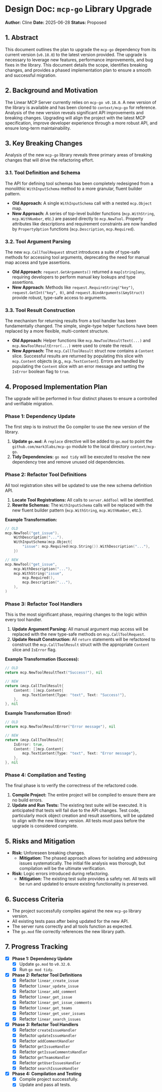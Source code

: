 # Design Doc: `mcp-go` Library Upgrade

**Author:** Cline
**Date:** 2025-06-28
**Status:** Proposed

## 1. Abstract

This document outlines the plan to upgrade the `mcp-go` dependency from its current version (`v0.18.0`) to the latest version provided. The upgrade is necessary to leverage new features, performance improvements, and bug fixes in the library. This document details the scope, identifies breaking changes, and provides a phased implementation plan to ensure a smooth and successful migration.

## 2. Background and Motivation

The Linear MCP Server currently relies on `mcp-go v0.18.0`. A new version of the library is available and has been cloned to `context/mcp-go` for reference. Analysis of the new version reveals significant API improvements and breaking changes. Upgrading will align the project with the latest MCP specification, improve developer experience through a more robust API, and ensure long-term maintainability.

## 3. Key Breaking Changes

Analysis of the new `mcp-go` library reveals three primary areas of breaking changes that will drive the refactoring effort.

### 3.1. Tool Definition and Schema

The API for defining tool schemas has been completely redesigned from a monolithic `WithInputSchema` method to a more granular, fluent builder pattern.

-   **Old Approach:** A single `WithInputSchema` call with a nested `mcp.Object` map.
-   **New Approach:** A series of top-level builder functions (`mcp.WithString`, `mcp.WithNumber`, etc.) are passed directly to `mcp.NewTool`. Property attributes like descriptions and requirement constraints are now handled by `PropertyOption` functions (`mcp.Description`, `mcp.Required`).

### 3.2. Tool Argument Parsing

The new `mcp.CallToolRequest` struct introduces a suite of type-safe methods for accessing tool arguments, deprecating the need for manual map access and type assertions.

-   **Old Approach:** `request.GetArguments()` returned a `map[string]any`, requiring developers to perform manual key lookups and type assertions.
-   **New Approach:** Methods like `request.RequireString("key")`, `request.GetInt("key", 0)`, and `request.BindArguments(&myStruct)` provide robust, type-safe access to arguments.

### 3.3. Tool Result Construction

The mechanism for returning results from a tool handler has been fundamentally changed. The simple, single-type helper functions have been replaced by a more flexible, multi-content structure.

-   **Old Approach:** Helper functions like `mcp.NewToolResultText(...)` and `mcp.NewToolResultError(...)` were used to create the result.
-   **New Approach:** The `mcp.CallToolResult` struct now contains a `Content` slice. Successful results are returned by populating this slice with `mcp.Content` objects (e.g., `mcp.TextContent`). Errors are handled by populating the `Content` slice with an error message and setting the `IsError` boolean flag to `true`.

## 4. Proposed Implementation Plan

The upgrade will be performed in four distinct phases to ensure a controlled and verifiable migration.

### Phase 1: Dependency Update

The first step is to instruct the Go compiler to use the new version of the library.

1.  **Update `go.mod`:** A `replace` directive will be added to `go.mod` to point the `github.com/mark3labs/mcp-go` module to the local directory `context/mcp-go`.
2.  **Tidy Dependencies:** `go mod tidy` will be executed to resolve the new dependency tree and remove unused old dependencies.

### Phase 2: Refactor Tool Definitions

All tool registration sites will be updated to use the new schema definition API.

1.  **Locate Tool Registrations:** All calls to `server.AddTool` will be identified.
2.  **Rewrite Schemas:** The `WithInputSchema` calls will be replaced with the new fluent builder pattern (`mcp.WithString`, `mcp.WithNumber`, etc.).

**Example Transformation:**

```go
// OLD
mcp.NewTool("get_issue").
    WithDescription("...").
    WithInputSchema(mcp.Object{
        "issue": mcp.Required(mcp.String()).WithDescription("..."),
    })

// NEW
mcp.NewTool("get_issue",
    mcp.WithDescription("..."),
    mcp.WithString("issue",
        mcp.Required(),
        mcp.Description("..."),
    ),
)
```

### Phase 3: Refactor Tool Handlers

This is the most significant phase, requiring changes to the logic within every tool handler.

1.  **Update Argument Parsing:** All manual argument map access will be replaced with the new type-safe methods on `mcp.CallToolRequest`.
2.  **Update Result Construction:** All `return` statements will be refactored to construct the `mcp.CallToolResult` struct with the appropriate `Content` slice and `IsError` flag.

**Example Transformation (Success):**

```go
// OLD
return mcp.NewToolResultText("Success!"), nil

// NEW
return &mcp.CallToolResult{
    Content: []mcp.Content{
        mcp.TextContent{Type: "text", Text: "Success!"},
    },
}, nil
```

**Example Transformation (Error):**

```go
// OLD
return mcp.NewToolResultError("Error message"), nil

// NEW
return &mcp.CallToolResult{
    IsError: true,
    Content: []mcp.Content{
        mcp.TextContent{Type: "text", Text: "Error message"},
    },
}, nil
```

### Phase 4: Compilation and Testing

The final phase is to verify the correctness of the refactored code.

1.  **Compile Project:** The entire project will be compiled to ensure there are no build errors.
2.  **Update and Run Tests:** The existing test suite will be executed. It is anticipated that tests will fail due to the API changes. Test code, particularly mock object creation and result assertions, will be updated to align with the new library version. All tests must pass before the upgrade is considered complete.

## 5. Risks and Mitigation

-   **Risk:** Unforeseen breaking changes.
    -   **Mitigation:** The phased approach allows for isolating and addressing issues systematically. The initial file analysis was thorough, but compilation will be the ultimate verification.
-   **Risk:** Logic errors introduced during refactoring.
    -   **Mitigation:** The existing test suite provides a safety net. All tests will be run and updated to ensure existing functionality is preserved.

## 6. Success Criteria

-   The project successfully compiles against the new `mcp-go` library version.
-   All existing tests pass after being updated for the new API.
-   The server runs correctly and all tools function as expected.
-   The `go.mod` file correctly references the new library path.

## 7. Progress Tracking

-   [x] **Phase 1: Dependency Update**
    -   [x] Update `go.mod` to `v0.32.0`.
    -   [x] Run `go mod tidy`.
-   [x] **Phase 2: Refactor Tool Definitions**
    -   [x] Refactor `linear_create_issue`
    -   [x] Refactor `linear_update_issue`
    -   [x] Refactor `linear_add_comment`
    -   [x] Refactor `linear_get_issue`
    -   [x] Refactor `linear_get_issue_comments`
    -   [x] Refactor `linear_get_teams`
    -   [x] Refactor `linear_get_user_issues`
    -   [x] Refactor `linear_search_issues`
-   [x] **Phase 3: Refactor Tool Handlers**
    -   [x] Refactor `createIssueHandler`
    -   [x] Refactor `updateIssueHandler`
    -   [x] Refactor `addCommentHandler`
    -   [x] Refactor `getIssueHandler`
    -   [x] Refactor `getIssueCommentsHandler`
    -   [x] Refactor `getTeamsHandler`
    -   [x] Refactor `getUserIssuesHandler`
    -   [x] Refactor `searchIssuesHandler`
-   [x] **Phase 4: Compilation and Testing**
    -   [x] Compile project successfully.
    -   [x] Update and pass all tests.
